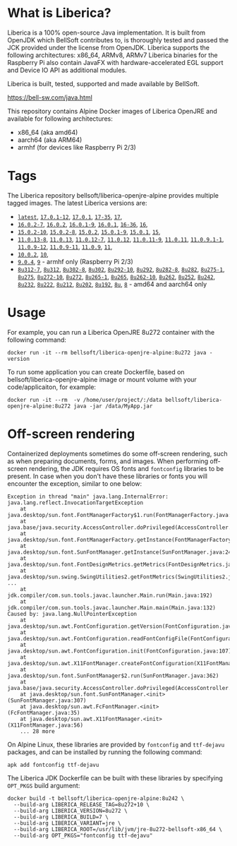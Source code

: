 # What is Liberica?

Liberica is a 100% open-source Java implementation.
It is built from OpenJDK which BellSoft contributes to, is thoroughly
tested and passed the JCK provided under the license from OpenJDK.
Liberica supports the following architectures: x86_64, ARMv8, ARMv7
Liberica binaries for the Raspberry Pi also contain JavaFX with hardware-accelerated EGL support and Device IO API as additional modules.

Liberica is built, tested, supported and made available by BellSoft.

<https://bell-sw.com/java.html>

This repository contains Alpine Docker images of Liberica OpenJRE and available for following architectures:

* x86_64 (aka amd64)
* aarch64 (aka ARM64)
* armhf (for devices like Raspberry Pi 2/3)

# Tags

The Liberica repository bellsoft/liberica-openjre-alpine provides multiple tagged images. The latest Liberica versions are:

* [`latest`](https://github.com/bell-sw/Liberica/blob/master/docker/repos/liberica-openjre-alpine/17/Dockerfile),
[`17.0.1-12`](https://github.com/bell-sw/Liberica/blob/master/docker/repos/liberica-openjre-alpine/17/Dockerfile),
[`17.0.1`](https://github.com/bell-sw/Liberica/blob/master/docker/repos/liberica-openjre-alpine/17/Dockerfile),
[`17-35`](https://github.com/bell-sw/Liberica/blob/master/docker/repos/liberica-openjre-alpine/17/Dockerfile),
[`17`](https://github.com/bell-sw/Liberica/blob/master/docker/repos/liberica-openjre-alpine/17/Dockerfile),
* [`16.0.2-7`](https://github.com/bell-sw/Liberica/blob/master/docker/repos/liberica-openjre-alpine/16/Dockerfile),
[`16.0.2`](https://github.com/bell-sw/Liberica/blob/master/docker/repos/liberica-openjre-alpine/16/Dockerfile),
[`16.0.1-9`](https://github.com/bell-sw/Liberica/blob/master/docker/repos/liberica-openjre-alpine/16/Dockerfile),
[`16.0.1`](https://github.com/bell-sw/Liberica/blob/master/docker/repos/liberica-openjre-alpine/16/Dockerfile),
[`16-36`](https://github.com/bell-sw/Liberica/blob/master/docker/repos/liberica-openjre-alpine/16/Dockerfile),
[`16`](https://github.com/bell-sw/Liberica/blob/master/docker/repos/liberica-openjre-alpine/16/Dockerfile),
* [`15.0.2-10`](https://github.com/bell-sw/Liberica/blob/master/docker/repos/liberica-openjre-alpine/15/Dockerfile),
[`15.0.2-8`](https://github.com/bell-sw/Liberica/blob/master/docker/repos/liberica-openjre-alpine/15/Dockerfile),
[`15.0.2`](https://github.com/bell-sw/Liberica/blob/master/docker/repos/liberica-openjre-alpine/15/Dockerfile),
[`15.0.1-9`](https://github.com/bell-sw/Liberica/blob/master/docker/repos/liberica-openjre-alpine/15/Dockerfile),
[`15.0.1`](https://github.com/bell-sw/Liberica/blob/master/docker/repos/liberica-openjre-alpine/15/Dockerfile),
[`15`](https://github.com/bell-sw/Liberica/blob/master/docker/repos/liberica-openjre-alpine/15/Dockerfile),
* [`11.0.13-8`](https://github.com/bell-sw/Liberica/blob/master/docker/repos/liberica-openjre-alpine/11/Dockerfile),
[`11.0.13`](https://github.com/bell-sw/Liberica/blob/master/docker/repos/liberica-openjre-alpine/11/Dockerfile),
[`11.0.12-7`](https://github.com/bell-sw/Liberica/blob/master/docker/repos/liberica-openjre-alpine/11/Dockerfile),
[`11.0.12`](https://github.com/bell-sw/Liberica/blob/master/docker/repos/liberica-openjre-alpine/11/Dockerfile),
[`11.0.11-9`](https://github.com/bell-sw/Liberica/blob/master/docker/repos/liberica-openjre-alpine/11/Dockerfile),
[`11.0.11`](https://github.com/bell-sw/Liberica/blob/master/docker/repos/liberica-openjre-alpine/11/Dockerfile),
[`11.0.9.1-1`](https://github.com/bell-sw/Liberica/blob/master/docker/repos/liberica-openjre-alpine/11/Dockerfile),
[`11.0.9-12`](https://github.com/bell-sw/Liberica/blob/master/docker/repos/liberica-openjre-alpine/11/Dockerfile),
[`11.0.9-11`](https://github.com/bell-sw/Liberica/blob/master/docker/repos/liberica-openjre-alpine/11/Dockerfile),
[`11.0.9`](https://github.com/bell-sw/Liberica/blob/master/docker/repos/liberica-openjre-alpine/11/Dockerfile),
[`11`](https://github.com/bell-sw/Liberica/blob/master/docker/repos/liberica-openjre-alpine/11/Dockerfile),
* [`10.0.2`](https://github.com/bell-sw/Liberica/blob/master/docker/repos/liberica-openjre-alpine/old/10.0.2/Dockerfile),
[`10`](https://github.com/bell-sw/Liberica/blob/master/docker/repos/liberica-openjre-alpine/old/10.0.2/Dockerfile),
* [`9.0.4`](https://github.com/bell-sw/Liberica/blob/master/docker/repos/liberica-openjre-alpine/old/9.0.4/Dockerfile),
[`9`](https://github.com/bell-sw/Liberica/blob/master/docker/repos/liberica-openjre-alpine/old/9.0.4/Dockerfile) - armhf only (Raspberry Pi 2/3)
* [`8u312-7`](https://github.com/bell-sw/Liberica/blob/master/docker/repos/liberica-openjre-alpine/8/Dockerfile),
[`8u312`](https://github.com/bell-sw/Liberica/blob/master/docker/repos/liberica-openjre-alpine/8/Dockerfile),
[`8u302-8`](https://github.com/bell-sw/Liberica/blob/master/docker/repos/liberica-openjre-alpine/8/Dockerfile),
[`8u302`](https://github.com/bell-sw/Liberica/blob/master/docker/repos/liberica-openjre-alpine/8/Dockerfile),
[`8u292-10`](https://github.com/bell-sw/Liberica/blob/master/docker/repos/liberica-openjre-alpine/8/Dockerfile),
[`8u292`](https://github.com/bell-sw/Liberica/blob/master/docker/repos/liberica-openjre-alpine/8/Dockerfile),
[`8u282-8`](https://github.com/bell-sw/Liberica/blob/master/docker/repos/liberica-openjre-alpine/8/Dockerfile),
[`8u282`](https://github.com/bell-sw/Liberica/blob/master/docker/repos/liberica-openjre-alpine/8/Dockerfile),
[`8u275-1`](https://github.com/bell-sw/Liberica/blob/master/docker/repos/liberica-openjre-alpine/8/Dockerfile),
[`8u275`](https://github.com/bell-sw/Liberica/blob/master/docker/repos/liberica-openjre-alpine/8/Dockerfile),
[`8u272-10`](https://github.com/bell-sw/Liberica/blob/master/docker/repos/liberica-openjre-alpine/8/Dockerfile),
[`8u272`](https://github.com/bell-sw/Liberica/blob/master/docker/repos/liberica-openjre-alpine/8/Dockerfile),
[`8u265-1`](https://github.com/bell-sw/Liberica/blob/master/docker/repos/liberica-openjre-alpine/8/Dockerfile),
[`8u265`](https://github.com/bell-sw/Liberica/blob/master/docker/repos/liberica-openjre-alpine/8/Dockerfile),
[`8u262-10`](https://github.com/bell-sw/Liberica/blob/master/docker/repos/liberica-openjre-alpine/8/Dockerfile),
[`8u262`](https://github.com/bell-sw/Liberica/blob/master/docker/repos/liberica-openjre-alpine/8/Dockerfile),
[`8u252`](https://github.com/bell-sw/Liberica/blob/master/docker/repos/liberica-openjre-alpine/8/Dockerfile),
[`8u242`](https://github.com/bell-sw/Liberica/blob/master/docker/repos/liberica-openjre-alpine/old/8u242/Dockerfile),
[`8u232`](https://github.com/bell-sw/Liberica/blob/master/docker/repos/liberica-openjre-alpine/old/8u232/Dockerfile),
[`8u222`](https://github.com/bell-sw/Liberica/blob/master/docker/repos/liberica-openjre-alpine/old/8u222/Dockerfile),
[`8u212`](https://github.com/bell-sw/Liberica/blob/master/docker/repos/liberica-openjre-alpine/old/8u212/Dockerfile),
[`8u202`](https://github.com/bell-sw/Liberica/blob/master/docker/repos/liberica-openjre-alpine/old/8u202/Dockerfile),
[`8u192`](https://github.com/bell-sw/Liberica/blob/master/docker/repos/liberica-openjre-alpine/old/8u192/Dockerfile),
[`8u`](https://github.com/bell-sw/Liberica/blob/master/docker/repos/liberica-openjre-alpine/8/Dockerfile),
[`8`](https://github.com/bell-sw/Liberica/blob/master/docker/repos/liberica-openjre-alpine/8/Dockerfile) - amd64 and aarch64 only

# Usage

For example, you can run a Liberica OpenJRE 8u272 container with the following command:

 `docker run -it --rm bellsoft/liberica-openjre-alpine:8u272 java -version`

To run some application you can create Dockerfile, based on bellsoft/liberica-openjre-alpine image or mount volume with your code/applicaiton, for example:

 `docker run -it --rm  -v /home/user/project/:/data bellsoft/liberica-openjre-alpine:8u272 java -jar /data/MyApp.jar`

# Off-screen rendering

Containerized deployments sometimes do some off-screen rendering, such as when preparing documents, forms, and images. When performing off-screen rendering, the JDK requires OS fonts and `fontconfig` libraries to be present.
In case when you don't have these libraries or fonts you will encounter the exception, similar to one below:

```shell
Exception in thread "main" java.lang.InternalError: java.lang.reflect.InvocationTargetException
	at java.desktop/sun.font.FontManagerFactory$1.run(FontManagerFactory.java:86)
	at java.base/java.security.AccessController.doPrivileged(AccessController.java:312)
	at java.desktop/sun.font.FontManagerFactory.getInstance(FontManagerFactory.java:74)
	at java.desktop/sun.font.SunFontManager.getInstance(SunFontManager.java:247)
	at java.desktop/sun.font.FontDesignMetrics.getMetrics(FontDesignMetrics.java:261)
	at java.desktop/sun.swing.SwingUtilities2.getFontMetrics(SwingUtilities2.java:1243)
...
	at jdk.compiler/com.sun.tools.javac.launcher.Main.run(Main.java:192)
	at jdk.compiler/com.sun.tools.javac.launcher.Main.main(Main.java:132)
Caused by: java.lang.NullPointerException
	at java.desktop/sun.awt.FontConfiguration.getVersion(FontConfiguration.java:1262)
	at java.desktop/sun.awt.FontConfiguration.readFontConfigFile(FontConfiguration.java:225)
	at java.desktop/sun.awt.FontConfiguration.init(FontConfiguration.java:107)
	at java.desktop/sun.awt.X11FontManager.createFontConfiguration(X11FontManager.java:719)
	at java.desktop/sun.font.SunFontManager$2.run(SunFontManager.java:362)
	at java.base/java.security.AccessController.doPrivileged(AccessController.java:312)
	at java.desktop/sun.font.SunFontManager.<init>(SunFontManager.java:307)
	at java.desktop/sun.awt.FcFontManager.<init>(FcFontManager.java:35)
	at java.desktop/sun.awt.X11FontManager.<init>(X11FontManager.java:56)
	... 28 more
```

On Alpine Linux, these libraries are provided by `fontconfig` and `ttf-dejavu` packages, and can be installed by running the following command:

```apk add fontconfig ttf-dejavu```

The Liberica JDK Dockerfile can be built with these libraries by specifying `OPT_PKGS` build argument:

```shell
docker build -t bellsoft/liberica-openjre-alpine:8u242 \
  --build-arg LIBERICA_RELEASE_TAG=8u272+10 \
  --build-arg LIBERICA_VERSION=8u272 \
  --build-arg LIBERICA_BUILD=7 \
  --build-arg LIBERICA_VARIANT=jre \
  --build-arg LIBERICA_ROOT=/usr/lib/jvm/jre-8u272-bellsoft-x86_64 \
  --build-arg OPT_PKGS="fontconfig ttf-dejavu"
```
